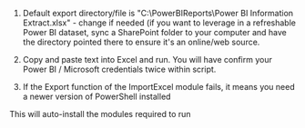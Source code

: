 1. Default export directory/file is "C:\PowerBIReports\Power BI Information Extract.xlsx" - change if needed (if you want to leverage in a refreshable Power BI dataset, sync a SharePoint folder to your computer and have the directory pointed there to ensure it's an online/web source.

2. Copy and paste text into Excel and run. You will have confirm your Power BI / Microsoft credentials twice within script.

3. If the Export function of the ImportExcel module fails, it means you need a newer version of PowerShell installed

This will auto-install the modules required to run
